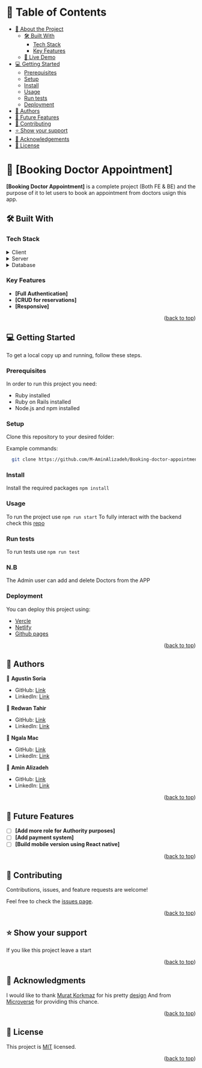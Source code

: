 # 📗 Table of Contents

- [📖 About the Project](#about-project)
  - [🛠 Built With](#built-with)
    - [Tech Stack](#tech-stack)
    - [Key Features](#key-features)
  - [🚀 Live Demo](#live-demo)
- [💻 Getting Started](#getting-started)
  - [Prerequisites](#prerequisites)
  - [Setup](#setup)
  - [Install](#install)
  - [Usage](#usage)
  - [Run tests](#run-tests)
  - [Deployment](#deployment)
- [👥 Authors](#authors)
- [🔭 Future Features](#future-features)
- [🤝 Contributing](#contributing)
- [⭐️ Show your support](#support)
- [🙏 Acknowledgements](#acknowledgements)
- [📝 License](#license)

<!-- PROJECT DESCRIPTION -->

# 📖 [Booking Doctor Appointment] <a name="about-project"></a>

**[Booking Doctor Appointment]** is a complete project (Both FE & BE) and the purpose of it to let users to book an appointment from doctors usign this app.

## 🛠 Built With <a name="built-with"></a>

### Tech Stack <a name="tech-stack"></a>

<details>
  <summary>Client</summary>
  <ul>
    <li><a href="https://reactjs.org/">React.js</a></li>
  </ul>
</details>

<details>
  <summary>Server</summary>
  <ul>
    <li><a href="https://rubyonrails.org">Ruby on Rails</a></li>
  </ul>
</details>

<details>
<summary>Database</summary>
  <ul>
    <li><a href="https://www.postgresql.org/">PostgreSQL</a></li>
  </ul>
</details>

<!-- Features -->

### Key Features <a name="key-features"></a>

- **[Full Authentication]**
- **[CRUD for reservations]**
- **[Responsive]**

<p align="right">(<a href="#readme-top">back to top</a>)</p>

<!-- GETTING STARTED -->

## 💻 Getting Started <a name="getting-started"></a>

To get a local copy up and running, follow these steps.

### Prerequisites

In order to run this project you need:

- Ruby installed
- Ruby on Rails installed
- Node.js and npm installed

### Setup

Clone this repository to your desired folder:

Example commands:

```sh
  git clone https://github.com/M-AminAlizadeh/Booking-doctor-appointment-back-end.git
```

### Install

Install the required packages `npm install`

### Usage

To run the project use `npm run start`
To fully interact with the backend check this [repo](https://github.com/M-AminAlizadeh/Booking-doctor-appointment-back-end)

### Run tests

To run tests use `npm run test`

### N.B 
The Admin user can add and delete Doctors from the APP

### Deployment

You can deploy this project using:

- [Vercle](https://vercel.com/)
- [Netlify](https://www.netlify.com/)
- [Github pages](https://pages.github.com/)

<p align="right">(<a href="#readme-top">back to top</a>)</p>

<!-- AUTHORS -->

## 👥 Authors <a name="authors"></a>

👤 **Agustin Soria**

- GitHub: [Link](https://github.com/SaveryIV)
- LinkedIn: [Link](https://www.linkedin.com/in/agust%C3%ADn-ricardo-soria-meza-979747228/)

👤 **Redwan Tahir**

- GitHub: [Link](https://github.com/ethred)
- LinkedIn: [Link](https://www.linkedin.com/in/redwan-tahir-78260733/)

👤 **Ngala Mac**

- GitHub: [Link](https://github.com/ngalamac)
- LinkedIn: [Link](https://www.linkedin.com/in/ngala-mac-872a65220/)

👤 **Amin Alizadeh**

- GitHub: [Link](https://github.com/M-AminAlizadeh)
- LinkedIn: [Link](https://www.linkedin.com/in/m-amin-alizadeh/)

<p align="right">(<a href="#readme-top">back to top</a>)</p>

<!-- FUTURE FEATURES -->

## 🔭 Future Features <a name="future-features"></a>

- [ ] **[Add more role for Authority purposes]**
- [ ] **[Add payment system]**
- [ ] **[Build mobile version using React native]**

<p align="right">(<a href="#readme-top">back to top</a>)</p>

<!-- CONTRIBUTING -->

## 🤝 Contributing <a name="contributing"></a>

Contributions, issues, and feature requests are welcome!

Feel free to check the [issues page](https://github.com/M-AminAlizadeh/Booking-doctor-appointment-front-end/issues).

<p align="right">(<a href="#readme-top">back to top</a>)</p>

<!-- SUPPORT -->

## ⭐️ Show your support <a name="support"></a>

If you like this project leave a start

<p align="right">(<a href="#readme-top">back to top</a>)</p>

<!-- ACKNOWLEDGEMENTS -->

## 🙏 Acknowledgments <a name="acknowledgements"></a>

I would like to thank [Murat Korkmaz](https://www.behance.net/muratk) for his
pretty [design](https://www.behance.net/gallery/26425031/Vespa-Responsive-Redesign)
And from [Microverse](https://www.microverse.org/) for providing this chance.
<p align="right">(<a href="#readme-top">back to top</a>)</p>

<!-- LICENSE -->

## 📝 License <a name="license"></a>

This project is [MIT](./LICENSE) licensed.

<p align="right">(<a href="#readme-top">back to top</a>)</p>
